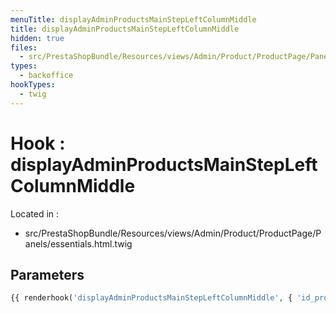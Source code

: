 ```yaml
---
menuTitle: displayAdminProductsMainStepLeftColumnMiddle
title: displayAdminProductsMainStepLeftColumnMiddle
hidden: true
files:
  - src/PrestaShopBundle/Resources/views/Admin/Product/ProductPage/Panels/essentials.html.twig
types:
  - backoffice
hookTypes:
  - twig
---
```


# Hook : displayAdminProductsMainStepLeftColumnMiddle

Located in :

  - src/PrestaShopBundle/Resources/views/Admin/Product/ProductPage/Panels/essentials.html.twig

## Parameters

```php
{{ renderhook('displayAdminProductsMainStepLeftColumnMiddle', { 'id_product': productId }) }}
```